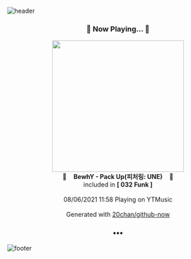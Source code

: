 ![header](https://capsule-render.vercel.app/api?type=wave&height=170&section=header&text=Hi.%20I'm%20SHIFT&fontColor=090707&fontAlignX=45&fontAlignY=65&fontSize=100)

<h3 align="center">🎵 Now Playing... 🎵</h3>
<p align="center">
  <a href="https://music.youtube.com/watch?v=Bqt6xFgiRSo">
    <img width="300" src="https://lh3.googleusercontent.com/1CZh8rZr6_ZITS_Pl-iQjJ9GXv-TKCWKo1I3_DVFMLE_JpZVe_mLObTwoYlUczKwcGqrmTvIZRYZAwFf">
  </a>
  <br>
  🎵&nbsp&nbsp&nbsp <b>BewhY - Pack Up(피처링: UNE)</b> &nbsp&nbsp&nbsp🎵
  <br>
  included in <b>[ 032 Funk ]</b>
  
  <br />
  <br />
  08/06/2021 11:58 Playing on YTMusic
  <br />
  <br />
  Generated with <a href="https://github.com/20chan/github-now">20chan/github-now</a>
</p>

<h3 align="center">•••</h3>

![footer](https://capsule-render.vercel.app/api?type=wave&height=150&section=footer)
